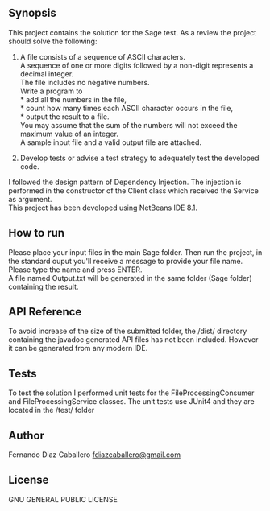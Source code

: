 ## Synopsis

This project contains the solution for the Sage test. As a review the project should solve the following:  
1. A file consists of a sequence of ASCII characters.  
               A sequence of one or more digits followed by a non-digit represents a decimal integer.  
               The file includes no negative numbers.  
               Write a program to  
                               * add all the numbers in the file,  
                               * count how many times each ASCII character occurs in the file,  
                               * output the result to a file.  
               You may assume that the sum of the numbers will not exceed the maximum value of an integer.  
               A sample input file and a valid output file are attached.  
 
2. Develop tests or advise a test strategy to adequately test the developed code.  

I followed the design pattern of Dependency Injection. The injection is performed in the constructor of the Client class which received the Service as argument.  
This project has been developed using NetBeans IDE 8.1.

## How to run

Please place your input files in the main Sage folder. Then run the project, in the standard ouput you'll receive a message to provide your file name. Please type the name and press ENTER.  
A file named Output.txt will be generated in the same folder (Sage folder) containing the result.

## API Reference

To avoid increase of the size of the submitted folder, the /dist/ directory containing the javadoc generated API files has not been included. However it can be generated from any modern IDE.

## Tests

To test the solution I performed unit tests for the FileProcessingConsumer and FileProcessingService classes.
The unit tests use JUnit4 and they are located in the /test/ folder

## Author

Fernando Diaz Caballero fdiazcaballero@gmail.com  

## License

GNU GENERAL PUBLIC LICENSE
